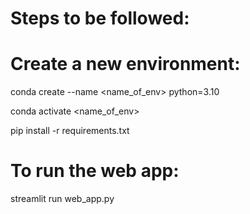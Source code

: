 # Steps to be followed:

# Create a new environment:

conda create --name <name_of_env> python=3.10

conda activate <name_of_env>

pip install -r requirements.txt

# To run the web app: 

streamlit run web_app.py

